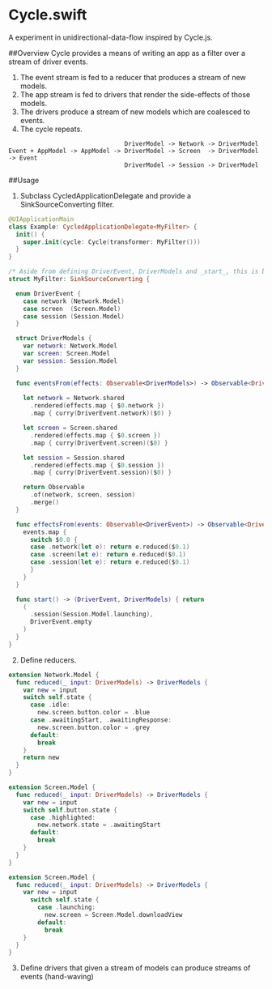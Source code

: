 # Cycle.swift
A experiment in unidirectional-data-flow inspired by Cycle.js.

##Overview
Cycle provides a means of writing an app as a filter over a stream of driver events.

1. The event stream is fed to a reducer that produces a stream of new models.
2. The app stream is fed to drivers that render the side-effects of those models.
3. The drivers produce a stream of new models which are coalesced to events.
4. The cycle repeats.

```
                                DriverModel -> Network -> DriverModel
Event + AppModel -> AppModel -> DriverModel -> Screen  -> DriverModel -> Event
                                DriverModel -> Session -> DriverModel
```

##Usage
1. Subclass CycledApplicationDelegate and provide a SinkSourceConverting filter.

``` swift
@UIApplicationMain
class Example: CycledApplicationDelegate<MyFilter> {
  init() {
    super.init(cycle: Cycle(transformer: MyFilter()))
  }
}

/* Aside from defining DriverEvent, DriverModels and _start_, this is boiler-plate and could afford to be pushed below. */
struct MyFilter: SinkSourceConverting {

  enum DriverEvent {
    case network (Network.Model)
    case screen  (Screen.Model)
    case session (Session.Model)
  }

  struct DriverModels {
    var network: Network.Model
    var screen: Screen.Model
    var session: Session.Model
  }

  func eventsFrom(effects: Observable<DriverModels>) -> Observable<DriverEvent> {
    
    let network = Network.shared
      .rendered(effects.map { $0.network })
      .map { curry(DriverEvent.network)($0) }

    let screen = Screen.shared
      .rendered(effects.map { $0.screen })
      .map { curry(DriverEvent.screen)($0) }

    let session = Session.shared
      .rendered(effects.map { $0.session })
      .map { curry(DriverEvent.session)($0) }

    return Observable
      .of(network, screen, session)
      .merge()
  }

  func effectsFrom(events: Observable<DriverEvent>) -> Observable<DriverModels> { return
    events.map {
      switch $0.0 {
      case .network(let e): return e.reduced($0.1)
      case .screen(let e): return e.reduced($0.1)
      case .session(let e): return e.reduced($0.1)
      }
    }
  }

  func start() -> (DriverEvent, DriverModels) { return
    (
      .session(Session.Model.launching),
      DriverEvent.empty
    )
  }
}
```
2. Define reducers.

```swift
extension Network.Model {
  func reduced(_ input: DriverModels) -> DriverModels {
    var new = input
    switch self.state {
      case .idle:
        new.screen.button.color = .blue
      case .awaitingStart, .awaitingResponse:
        new.screen.button.color = .grey
      default: 
        break
    }
    return new
  }
}

extension Screen.Model {
  func reduced(_ input: DriverModels) -> DriverModels {
    var new = input
    switch self.button.state {
      case .highlighted:
        new.network.state = .awaitingStart
      default: 
        break
    }
  }
}

extension Screen.Model {
  func reduced(_ input: DriverModels) -> DriverModels {
    var new = input
      switch self.state {
        case .launching:
          new.screen = Screen.Model.downloadView
        default: 
          break
    }
  }
}

```
3. Define drivers that given a stream of models can produce streams of events (hand-waving)
